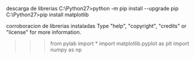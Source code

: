 descarga de librerias
C:\Python27>python -m pip install --upgrade pip
C:\Python27>pip install matplotlib

corroboracion de librerias instaladas
Type "help", "copyright", "credits" or "license" for more information.
>>> from pylab import *
>>> import matplotlib.pyplot as plt
>>> import numpy as np


